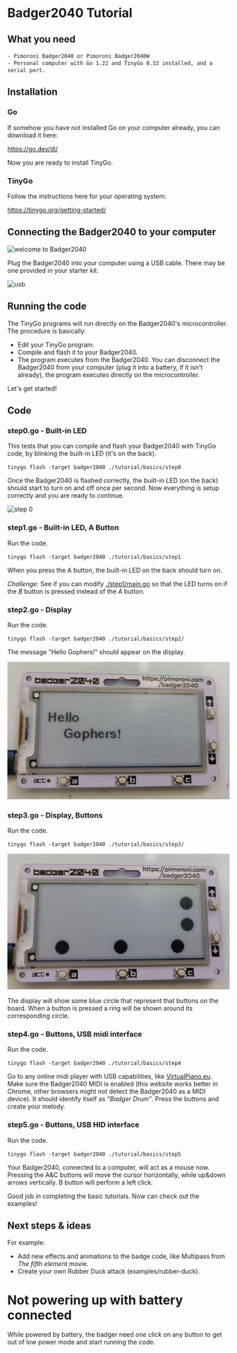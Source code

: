 # Badger2040 Tutorial

## What you need

    - Pimoroni Badger2040 or Pimoroni Badger2040W
    - Personal computer with Go 1.22 and TinyGo 0.32 installed, and a serial port.

## Installation

### Go

If somehow you have not installed Go on your computer already, you can download it here:

https://go.dev/dl/

Now you are ready to install TinyGo.

### TinyGo

Follow the instructions here for your operating system:

https://tinygo.org/getting-started/

## Connecting the Badger2040 to your computer

![welcome to Badger2040](./assets/welcome.jpg)

Plug the Badger2040 into your computer using a USB cable. There may be one provided in your starter kit.

![usb](./assets/usb.png)

## Running the code

The TinyGo programs will run directly on the Badger2040's microcontroller. The procedure is basically:

- Edit your TinyGo program.
- Compile and flash it to your Badger2040.
- The program executes from the Badger2040. You can disconnect the Badger2040 from your computer (plug it into a battery, if it isn't already), the program executes directly on the microcontroller.

Let's get started!

## Code

### step0.go - Built-in LED

This tests that you can compile and flash your Badger2040 with TinyGo code, by blinking the built-in LED (it's on the back).



```
tinygo flash -target badger2040 ./tutorial/basics/step0
```

Once the Badger2040 is flashed correctly, the built-in LED (on the back) should start to turn on and off once per second. Now everything is setup correctly and you are ready to continue.

![step 0](./assets/step0.gif)


### step1.go - Built-in LED, A Button

Run the code.

```
tinygo flash -target badger2040 ./tutorial/basics/step1
```

When you press the A button, the built-in LED on the back should turn on.


*Challenge:* 
See if you can modify [./step1/main.go](step1/main.go) so that the LED turns on if
the _B_ button is pressed instead of the _A_ button.

### step2.go - Display

Run the code.

```
tinygo flash -target badger2040 ./tutorial/basics/step2/
```

The message "Hello Gophers!" should appear on the display.

![step4](./assets/step2.jpg)



### step3.go - Display, Buttons

Run the code.

```
tinygo flash -target badger2040 ./tutorial/basics/step3/
```

![step5](./assets/step3.jpg)


The display will show some blue circle that represent that buttons on the board.
When a button is pressed a ring will be shown around its corresponding circle.


### step4.go - Buttons, USB midi interface

Run the code.

```
tinygo flash -target badger2040 ./tutorial/basics/step4
```

Go to any online midi player with USB capabilities, like [VirtualPiano.eu](https://virtualpiano.eu/). Make sure the Badger2040 MIDI is enabled (this website works better in Chrome, other browsers might not detect the Badger2040 as a MIDI device). It should identify itself as _"Badger Drum"_.
Press the buttons and create your melody.



### step5.go - Buttons, USB HID interface

Run the code.

```
tinygo flash -target badger2040 ./tutorial/basics/step5
```

Your Badger2040, connected to a computer, will act as a mouse now. Pressing the A&C buttons will move the cursor horizontally, while up&down arrows vertically. B button will perform a left click.

Good job in completing the basic tutorials. Now can check out the examples!


## Next steps & ideas
                              
For example:

- Add new effects and animations to the badge code, like Multipass from _The fifth element_ movie.
- Create your own Rubber Duck attack (examples/rubber-duck).


# Not powering up with battery connected
While powered by battery, the badger need _*one click*_ on any button to get out of low power mode and start running the code.
